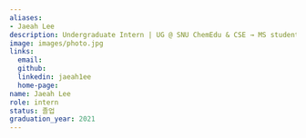 ```yaml
---
aliases:
- Jaeah Lee
description: Undergraduate Intern | UG @ SNU ChemEdu & CSE → MS student @ SNU IPAI
image: images/photo.jpg
links:
  email: 
  github: 
  linkedin: jaeah1ee
  home-page: 
name: Jaeah Lee
role: intern
status: 졸업
graduation_year: 2021
---
```

